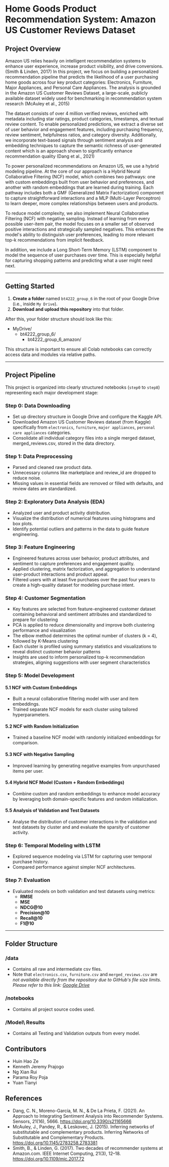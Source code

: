 # Home Goods Product Recommendation System: Amazon US Customer Reviews Dataset

## Project Overview

Amazon US relies heavily on intelligent recommendation systems to enhance user experience, increase product visibility, and drive conversions. (Smith & Linden, 2017) In this project, we focus on building a personalized recommendation pipeline that predicts the likelihood of a user purchasing home goods across four key product categories: Electronics, Furniture, Major Appliances, and Personal Care Appliances. The analysis is grounded in the Amazon US Customer Reviews Dataset, a large-scale, publicly available dataset widely used for benchmarking in recommendation system research (McAuley et al., 2015)

The dataset consists of over 4 million verified reviews, enriched with metadata including star ratings, product categories, timestamps, and textual review content. To enable personalized predictions, we extract a diverse set of user behavior and engagement features, including purchasing frequency, review sentiment, helpfulness ratios, and category diversity. Additionally, we incorporate text-based signals through sentiment analysis and embedding techniques to capture the semantic richness of user-generated content which is an approach shown to significantly enhance recommendation quality (Dang et al., 2021)

To power personalized recommendations on Amazon US, we use a hybrid modeling pipeline. At the core of our approach is a Hybrid Neural Collaborative Filtering (NCF) model, which combines two pathways: one with custom embeddings built from user behavior and preferences, and another with random embeddings that are learned during training. Each pathway includes both a GMF (Generalized Matrix Factorization) component to capture straightforward interactions and a MLP (Multi-Layer Perceptron) to learn deeper, more complex relationships between users and products.

To reduce model complexity, we also implement Neural Collaborative Filtering (NCF) with negative sampling. Instead of learning from every possible user-item pair, the model focuses on a smaller set of observed positive interactions and strategically sampled negatives. This  enhances the model's ability to distinguish user preferences, leading to more relevant top-k recommendations from implicit feedback.

In addition, we include a Long Short-Term Memory (LSTM) component to model the sequence of user purchases over time. This is especially helpful for capturing shopping patterns and predicting what a user might need next.

---
## Getting Started

1. **Create a folder** named `bt4222_group_6` in the root of your Google Drive (i.e., inside `My Drive`).
2. **Download and upload this repository** into that folder.

After this, your folder structure should look like this: <br>
- MyDrive/
  - bt4222_group_6/
    - bt4222_group_6_amazon/

This structure is important to ensure all Colab notebooks can correctly access data and modules via relative paths.

---

## Project Pipeline

This project is organized into clearly structured notebooks (`step0` to `step8`) representing each major development stage:

### Step 0: Data Downloading
- Set up directory structure in Google Drive and configure the Kaggle API.
- Downloaded Amazon US Customer Reviews dataset (from Kaggle) specifically from `electronics`, `furniture`, `major appliances`, `personal care appliances` categories.
- Consolidate all individual category files into a single merged dataset, merged_reviews.csv, stored in the data directory.


### Step 1: Data Preprocessing
- Parsed and cleaned raw product data.
- Unnecessary columns like marketplace and review_id are dropped to reduce noise.
- Missing values in essential fields are removed or filled with defaults, and review dates are standardized.

### Step 2: Exploratory Data Analysis (EDA)
- Analyzed user and product activity distribution.
- Visualize the distribution of numerical features using histograms and box plots.
- Identify potential outliers and patterns in the data to guide feature engineering.

### Step 3: Feature Engineering
- Engineered features across user behavior, product attributes, and sentiment to capture preferences and engagement quality.
- Applied clustering, matrix factorization, and aggregation to understand user-product interactions and product appeal.
- Filtered users with at least five purchases over the past four years to create a high-quality dataset for modeling purchase intent.

### Step 4: Customer Segmentation
- Key features are selected from feature-engineered customer dataset containing behavioral and sentiment attributes and standardized to prepare for clustering
- PCA is applied to reduce dimensionality and improve both clustering performance and visualization
- The elbow method determines the optimal number of clusters (k = 4), followed by K-Means clustering
- Each cluster is profiled using summary statistics and visualizations to reveal distinct customer behavior patterns
- Insights are used to inform personalized top-k recommendation strategies, aligning suggestions with user segment characteristics

### Step 5: Model Development

#### 5.1 NCF with Custom Embeddings
- Built a neural collaborative filtering model with user and item embeddings.
- Trained separate NCF models for each cluster using tailored hyperparameters.

#### 5.2 NCF with Random Initialization
- Trained a baseline NCF model with randomly initialized embeddings for comparison.

#### 5.3 NCF with Negative Sampling
- Improved learning by generating negative examples from unpurchased items per user.

#### 5.4 Hybrid NCF Model (Custom + Random Embeddings)
- Combine custom and random embeddings to enhance model accuracy by leveraging both domain-specific features and random initialization.

#### 5.5 Analysis of Validation and Test Datasets
- Analyse the distribution of customer interactions in the validation and test datasets by cluster and  and evaluate the sparsity of customer activity.

### Step 6: Temporal Modeling with LSTM
- Explored sequence modeling via LSTM for capturing user temporal purchase history.
- Compared performance against simpler NCF architectures.

### Step 7: Evaluation
- Evaluated models on both validation and test datasets using metrics:
  - **RMSE**
  - **MSE**
  - **NDCG@10**
  - **Precision@10**
  - **Recall@10**
  - **F1@10**
---

## Folder Structure
### /data
- Contains all raw and intermediate csv files.
- Note that `electronics.csv`, `furniture.csv` and `merged_reviews.csv` are *not available directly from the repository due to GitHub's file size limits. Please refer to this link: [Google Drive](https://drive.google.com/drive/folders/1pm8sn0FKTTkVw4NY_XIf4NNalzM51Iik?usp=sharing)*


### /notebooks
- Contains all project source codes used.

### /Model\ Results
- Contains all Testing and Validation outputs from every model.

## Contributors
- Huin Hao Ze
- Kenneth Jeremy Prajogo
- Ng Xian Rui
- Parama Roy Poja
- Yuan Tianyi

## References
- Dang, C. N., Moreno-García, M. N., & De La Prieta, F. (2021). An Approach to Integrating Sentiment Analysis into Recommender Systems. Sensors, 21(16), 5666. https://doi.org/10.3390/s21165666
- McAuley, J., Pandey, R., & Leskovec, J. (2015). Inferring networks of substitutable and complementary products. Inferring Networks of Substitutable and Complementary Products. https://doi.org/10.1145/2783258.2783381
- Smith, B., & Linden, G. (2017). Two decades of recommender systems at Amazon.com. IEEE Internet Computing, 21(3), 12–18. https://doi.org/10.1109/mic.2017.72
